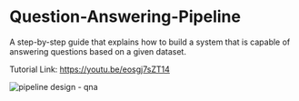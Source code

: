 # Question-Answering-Pipeline
A step-by-step guide that explains how to build a system that is capable of answering questions based on a given dataset.

Tutorial Link: https://youtu.be/eosgj7sZT14

![pipeline design - qna](https://user-images.githubusercontent.com/49631017/210134245-845e3344-4c73-4435-86b5-36008bfd0000.png)


